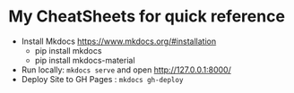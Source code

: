 My CheatSheets for quick reference
==================================

* Install Mkdocs https://www.mkdocs.org/#installation
  * pip install mkdocs
  * pip install mkdocs-material
* Run locally: `mkdocs serve` and open http://127.0.0.1:8000/
* Deploy Site to GH Pages : `mkdocs gh-deploy`
